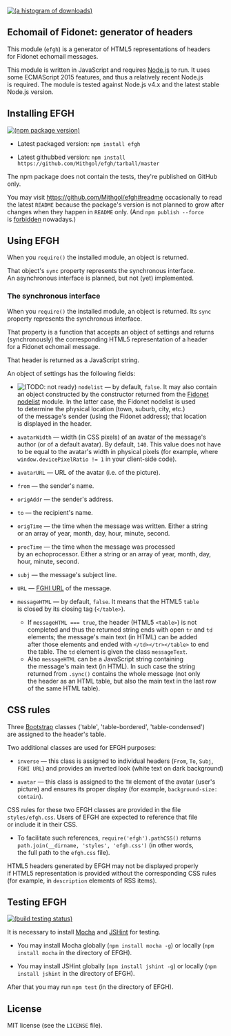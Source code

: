 [![(a histogram of downloads)](https://nodei.co/npm-dl/efgh.png?height=3)](https://npmjs.org/package/efgh)

## Echomail of Fidonet: generator of headers

This module (`efgh`) is a generator of HTML5 representations of headers for Fidonet echomail messages.

This module is written in JavaScript and requires [Node.js](http://nodejs.org/) to run. It uses some ECMAScript 2015 features, and thus a relatively recent Node.js is required. The module is tested against Node.js v4.x and the latest stable Node.js version.

## Installing EFGH

[![(npm package version)](https://nodei.co/npm/efgh.png?downloads=true&downloadRank=true)](https://npmjs.org/package/efgh)

* Latest packaged version: `npm install efgh`

* Latest githubbed version: `npm install https://github.com/Mithgol/efgh/tarball/master`

The npm package does not contain the tests, they're published on GitHub only.

You may visit https://github.com/Mithgol/efgh#readme occasionally to read the latest `README` because the package's version is not planned to grow after changes when they happen in `README` only. (And `npm publish --force` is [forbidden](http://blog.npmjs.org/post/77758351673/no-more-npm-publish-f) nowadays.)

## Using EFGH

When you `require()` the installed module, an object is returned.

That object's `sync` property represents the synchronous interface. An asynchronous interface is planned, but not (yet) implemented.

### The synchronous interface

When you `require()` the installed module, an object is returned. Its `sync` property represents the synchronous interface.

That property is a function that accepts an object of settings and returns (synchronously) the corresponding HTML5 representation of a header for a Fidonet echomail message.

That header is returned as a JavaScript string.

An object of settings has the following fields:

* ![(TODO: not ready)](https://img.shields.io/badge/TODO-%28not_ready%29-001f3f.svg?style=plastic) `nodelist` — by default, `false`. It may also contain an object constructed by the constructor returned from the [Fidonet nodelist](https://github.com/Mithgol/node-fidonet-nodelist) module. In the latter case, the Fidonet nodelist is used to determine the physical location (town, suburb, city, etc.) of the message's sender (using the Fidonet address); that location is displayed in the header.

* `avatarWidth` — width (in CSS pixels) of an avatar of the message's author (or of a default avatar). By default, `140`. This value does not have to be equal to the avatar's width in physical pixels (for example, where `window.devicePixelRatio != 1` in your client-side code).

* `avatarURL` — URL of the avatar (i.e. of the picture).

* `from` — the sender's name.

* `origAddr` — the sender's address.

* `to` — the recipient's name.

* `origTime` — the time when the message was written. Either a string or an array of year, month, day, hour, minute, second.

* `procTime` — the time when the message was processed by an echoprocessor. Either a string or an array of year, month, day, hour, minute, second.

* `subj` — the message's subject line.

* `URL` — [FGHI URL](https://github.com/Mithgol/FGHI-URL/) of the message.

* `messageHTML` — by default, `false`. It means that the HTML5 `table` is closed by its closing tag (`</table>`).
   * If `messageHTML === true`, the header (HTML5 `<table>`) is not completed and thus the returned string ends with open `tr` and `td` elements; the message's main text (in HTML) can be added after those elements and ended with `</td></tr></table>` to end the table. The `td` element is given the class `messageText`.
   * Also `messageHTML` can be a JavaScript string containing the message's main text (in HTML). In such case the string returned from `.sync()` contains the whole message (not only the header as an HTML table, but also the main text in the last row of the same HTML table).

## CSS rules

Three [Bootstrap](http://getbootstrap.com/) classes ('table', 'table-bordered', 'table-condensed') are assigned to the header's table.

Two additional classes are used for EFGH purposes:

* `inverse` — this class is assigned to individual headers (`From`, `To`, `Subj`, `FGHI URL`) and provides an inverted look (white text on dark background)

* `avatar` — this class is assigned to the `TH` element of the avatar (user's picture) and ensures its proper display (for example, `background-size: contain`).

CSS rules for these two EFGH classes are provided in the file `styles/efgh.css`. Users of EFGH are expected to reference that file or include it in their CSS.

* To facilitate such references, `require('efgh').pathCSS()` returns `path.join(__dirname, 'styles', 'efgh.css')` (in other words, the full path to the `efgh.css` file).

HTML5 headers generated by EFGH may not be displayed properly if HTML5 representation is provided without the corresponding CSS rules (for example, in `description` elements of RSS items).

## Testing EFGH

[![(build testing status)](https://img.shields.io/travis/Mithgol/efgh/master.svg?style=plastic)](https://travis-ci.org/Mithgol/efgh)

It is necessary to install [Mocha](https://mochajs.org/) and [JSHint](http://jshint.com/) for testing.

* You may install Mocha globally (`npm install mocha -g`) or locally (`npm install mocha` in the directory of EFGH).

* You may install JSHint globally (`npm install jshint -g`) or locally (`npm install jshint` in the directory of EFGH).

After that you may run `npm test` (in the directory of EFGH).

## License

MIT license (see the `LICENSE` file).